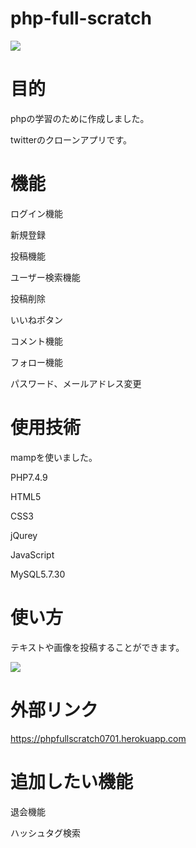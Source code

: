 # php-full-scratch

<img src="https://user-images.githubusercontent.com/78944548/125262483-2d73b500-e33d-11eb-876b-72029010c739.png">

# 目的
<p>phpの学習のために作成しました。</p>
<p>twitterのクローンアプリです。</p>
 
# 機能

<p>ログイン機能</p>
<p>新規登録</p>
<p>投稿機能</p>
<p>ユーザー検索機能</p>
<p>投稿削除</p>
<p>いいねボタン</p>
<p>コメント機能</p>
<p>フォロー機能</p>
<p>パスワード、メールアドレス変更</p>
 
# 使用技術
 
<p>mampを使いました。</p>
<p>PHP7.4.9</p>
<p>HTML5</p>
<p>CSS3</p>
<p>jQurey</p>
<p>JavaScript</p>
<p>MySQL5.7.30</p>
 
# 使い方
 
<p>テキストや画像を投稿することができます。</p>
<img src="https://user-images.githubusercontent.com/78944548/125280849-800a9c80-e350-11eb-8d3f-e68263842eb9.gif">
 
# 外部リンク
https://phpfullscratch0701.herokuapp.com
 
# 追加したい機能
<p>退会機能</p>
<p>ハッシュタグ検索</p>
